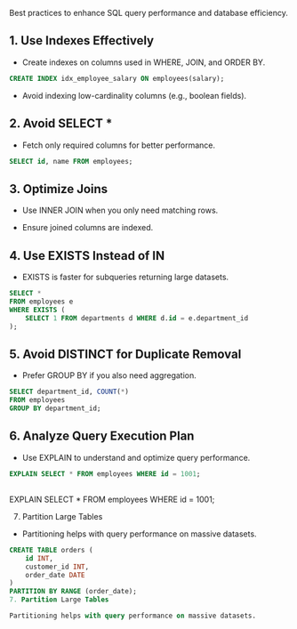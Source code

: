 Best practices to enhance SQL query performance and database efficiency.

## 1. Use Indexes Effectively

- Create indexes on columns used in WHERE, JOIN, and ORDER BY.

```sql
CREATE INDEX idx_employee_salary ON employees(salary);
```

- Avoid indexing low-cardinality columns (e.g., boolean fields).

## 2. Avoid SELECT *

- Fetch only required columns for better performance.
```sql
SELECT id, name FROM employees;
```

## 3. Optimize Joins

- Use INNER JOIN when you only need matching rows.

- Ensure joined columns are indexed.

## 4. Use EXISTS Instead of IN

- EXISTS is faster for subqueries returning large datasets.
```sql
SELECT *
FROM employees e
WHERE EXISTS (
    SELECT 1 FROM departments d WHERE d.id = e.department_id
);
```

## 5. Avoid DISTINCT for Duplicate Removal

- Prefer GROUP BY if you also need aggregation.
```sql
SELECT department_id, COUNT(*)
FROM employees
GROUP BY department_id;
```

## 6. Analyze Query Execution Plan

- Use EXPLAIN to understand and optimize query performance.
```sql
EXPLAIN SELECT * FROM employees WHERE id = 1001;
```

## 

EXPLAIN SELECT * FROM employees WHERE id = 1001;

7. Partition Large Tables

- Partitioning helps with query performance on massive datasets.
```sql
CREATE TABLE orders (
    id INT,
    customer_id INT,
    order_date DATE
)
PARTITION BY RANGE (order_date);
7. Partition Large Tables

Partitioning helps with query performance on massive datasets.
